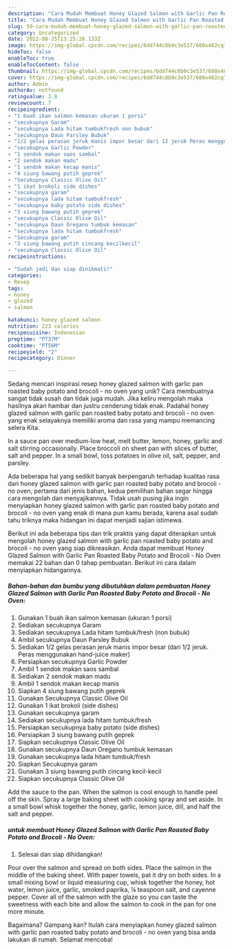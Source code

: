 ```yaml
---
description: "Cara Mudah Membuat Honey Glazed Salmon with Garlic Pan Roasted Baby Potato and Brocoli - No Oven yang Bisa Manjain Lidah"
title: "Cara Mudah Membuat Honey Glazed Salmon with Garlic Pan Roasted Baby Potato and Brocoli - No Oven yang Bisa Manjain Lidah"
slug: 59-cara-mudah-membuat-honey-glazed-salmon-with-garlic-pan-roasted-baby-potato-and-brocoli-no-oven-yang-bisa-manjain-lidah
category: Uncategorized
date: 2022-08-25T13:25:28.133Z
image: https://img-global.cpcdn.com/recipes/6dd744c8b9c3e537/680x482cq70/honey-glazed-salmon-with-garlic-pan-roasted-baby-potato-and-brocoli-no-oven-foto-resep-utama.jpg
hideToc: false
enableToc: true
enableTocContent: false
thumbnail: https://img-global.cpcdn.com/recipes/6dd744c8b9c3e537/680x482cq70/honey-glazed-salmon-with-garlic-pan-roasted-baby-potato-and-brocoli-no-oven-foto-resep-utama.jpg
cover: https://img-global.cpcdn.com/recipes/6dd744c8b9c3e537/680x482cq70/honey-glazed-salmon-with-garlic-pan-roasted-baby-potato-and-brocoli-no-oven-foto-resep-utama.jpg
author: Admin
authorAv: notfound
ratingvalue: 3.8
reviewcount: 7
recipeingredient:
- "1 buah ikan salmon kemasan ukuran 1 porsi"
- "secukupnya Garam"
- "secukupnya Lada hitam tumbukfresh non bubuk"
- "secukupnya Daun Parsley Bubuk"
- "1/2 gelas perasan jeruk manis impor besar dari 12 jeruk Peras menggunakan handjuice maker"
- "secukupnya Garlic Powder"
- "1 sendok makan saos sambal"
- "2 sendok makan madu"
- "1 sendok makan kecap manis"
- "4 siung bawang putih geprek"
- "Secukupnya Classic Olive Oil"
- "1 ikat brokoli side dishes"
- "secukupnya garam"
- "secukupnya lada hitam tumbukfresh"
- "secukupnya baby potato side dishes"
- "3 siung bawang putih geprek"
- "secukupnya Classic Olive Oil"
- "secukupnya Daun Oregano tumbuk kemasan"
- "secukupnya lada hitam tumbukfresh"
- "Secukupnya garam"
- "3 siung bawang putih cincang kecilkecil"
- "secukupnya Classic Olive Oil"
recipeinstructions:

- "Sudah jadi dan siap dinikmati!"
categories:
- Resep
tags:
- honey
- glazed
- salmon

katakunci: honey glazed salmon 
nutrition: 223 calories
recipecuisine: Indonesian
preptime: "PT37M"
cooktime: "PT56M"
recipeyield: "2"
recipecategory: Dinner

---
```





Sedang mencari inspirasi resep honey glazed salmon with garlic pan roasted baby potato and brocoli - no oven yang unik? Cara membuatnya sangat tidak susah dan tidak juga mudah. Jika keliru mengolah maka hasilnya akan hambar dan justru cenderung tidak enak. Padahal honey glazed salmon with garlic pan roasted baby potato and brocoli - no oven yang enak selayaknya memiliki aroma dan rasa yang mampu memancing selera Kita.





In a sauce pan over medium-low heat, melt butter, lemon, honey, garlic and salt stirring occasionally. Place broccoli on sheet pan with slices of butter, salt and pepper. In a small bowl, toss potatoes in olive oil, salt, pepper, and parsley.

Ada beberapa hal yang sedikit banyak berpengaruh terhadap kualitas rasa dari honey glazed salmon with garlic pan roasted baby potato and brocoli - no oven, pertama dari jenis bahan, kedua pemilihan bahan segar hingga cara mengolah dan menyajikannya. Tidak usah pusing jika ingin menyiapkan honey glazed salmon with garlic pan roasted baby potato and brocoli - no oven yang enak di mana pun kamu berada, karena asal sudah tahu triknya maka hidangan ini dapat menjadi sajian istimewa.






Berikut ini ada beberapa tips dan trik praktis yang dapat diterapkan untuk mengolah honey glazed salmon with garlic pan roasted baby potato and brocoli - no oven yang siap dikreasikan. Anda dapat membuat Honey Glazed Salmon with Garlic Pan Roasted Baby Potato and Brocoli - No Oven memakai 22 bahan dan 0 tahap pembuatan. Berikut ini cara dalam menyiapkan hidangannya.

<!--inarticleads1-->

##### Bahan-bahan dan bumbu yang dibutuhkan dalam pembuatan Honey Glazed Salmon with Garlic Pan Roasted Baby Potato and Brocoli - No Oven:

1. Gunakan 1 buah ikan salmon kemasan (ukuran 1 porsi)
1. Sediakan secukupnya Garam
1. Sediakan secukupnya Lada hitam tumbuk/fresh (non bubuk)
1. Ambil secukupnya Daun Parsley Bubuk
1. Sediakan 1/2 gelas perasan jeruk manis impor besar (dari 1/2 jeruk. Peras menggunakan hand-juice maker)
1. Persiapkan secukupnya Garlic Powder
1. Ambil 1 sendok makan saos sambal
1. Sediakan 2 sendok makan madu
1. Ambil 1 sendok makan kecap manis
1. Siapkan 4 siung bawang putih geprek
1. Gunakan Secukupnya Classic Olive Oil
1. Gunakan 1 ikat brokoli (side dishes)
1. Gunakan secukupnya garam
1. Sediakan secukupnya lada hitam tumbuk/fresh
1. Persiapkan secukupnya baby potato (side dishes)
1. Persiapkan 3 siung bawang putih geprek
1. Siapkan secukupnya Classic Olive Oil
1. Gunakan secukupnya Daun Oregano tumbuk kemasan
1. Gunakan secukupnya lada hitam tumbuk/fresh
1. Siapkan Secukupnya garam
1. Gunakan 3 siung bawang putih cincang kecil-kecil
1. Siapkan secukupnya Classic Olive Oil


Add the sauce to the pan. When the salmon is cool enough to handle peel off the skin. Spray a large baking sheet with cooking spray and set aside. In a small bowl whisk together the honey, garlic, lemon juice, dill, and half the salt and pepper. 

<!--inarticleads2-->

#####  untuk membuat Honey Glazed Salmon with Garlic Pan Roasted Baby Potato and Brocoli - No Oven:


1. Selesai dan siap dihidangkan!

Pour over the salmon and spread on both sides. Place the salmon in the middle of the baking sheet. With paper towels, pat it dry on both sides. In a small mixing bowl or liquid measuring cup, whisk together the honey, hot water, lemon juice, garlic, smoked paprika, ¼ teaspoon salt, and cayenne pepper. Cover all of the salmon with the glaze so you can taste the sweetness with each bite and allow the salmon to cook in the pan for one more minute. 

Bagaimana? Gampang kan? Itulah cara menyiapkan honey glazed salmon with garlic pan roasted baby potato and brocoli - no oven yang bisa anda lakukan di rumah. Selamat mencoba!
